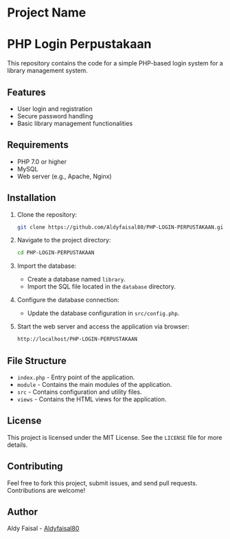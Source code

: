 # Project Name
# PHP Login Perpustakaan

This repository contains the code for a simple PHP-based login system for a library management system.

## Features

- User login and registration
- Secure password handling
- Basic library management functionalities

## Requirements

- PHP 7.0 or higher
- MySQL
- Web server (e.g., Apache, Nginx)

## Installation

1. Clone the repository:
    ```sh
    git clone https://github.com/Aldyfaisal80/PHP-LOGIN-PERPUSTAKAAN.git
    ```

2. Navigate to the project directory:
    ```sh
    cd PHP-LOGIN-PERPUSTAKAAN
    ```

3. Import the database:
    - Create a database named `library`.
    - Import the SQL file located in the `database` directory.

4. Configure the database connection:
    - Update the database configuration in `src/config.php`.

5. Start the web server and access the application via browser:
    ```sh
    http://localhost/PHP-LOGIN-PERPUSTAKAAN
    ```

## File Structure

- `index.php` - Entry point of the application.
- `module` - Contains the main modules of the application.
- `src` - Contains configuration and utility files.
- `views` - Contains the HTML views for the application.

## License

This project is licensed under the MIT License. See the `LICENSE` file for more details.

## Contributing

Feel free to fork this project, submit issues, and send pull requests. Contributions are welcome!

## Author

Aldy Faisal - [Aldyfaisal80](https://github.com/Aldyfaisal80)

